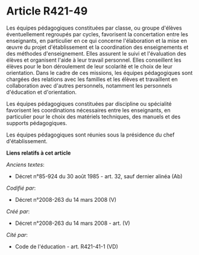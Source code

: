 # Article R421-49

Les équipes pédagogiques constituées par classe, ou groupe d'élèves éventuellement regroupés par cycles, favorisent la
concertation entre les enseignants, en particulier en ce qui concerne l'élaboration et la mise en œuvre du projet
d'établissement et la coordination des enseignements et des méthodes d'enseignement. Elles assurent le suivi et l'évaluation
des élèves et organisent l'aide à leur travail personnel. Elles conseillent les élèves pour le bon déroulement de leur
scolarité et le choix de leur orientation. Dans le cadre de ces missions, les équipes pédagogiques sont chargées des
relations avec les familles et les élèves et travaillent en collaboration avec d'autres personnels, notamment les personnels
d'éducation et d'orientation.

Les équipes pédagogiques constituées par discipline ou spécialité favorisent les coordinations nécessaires entre les
enseignants, en particulier pour le choix des matériels techniques, des manuels et des supports pédagogiques.

Les équipes pédagogiques sont réunies sous la présidence du chef d'établissement.

**Liens relatifs à cet article**

_Anciens textes_:

  - Décret n°85-924 du 30 août 1985 - art. 32, sauf dernier alinéa (Ab)

_Codifié par_:

  - Décret n°2008-263 du 14 mars 2008 (V)

_Créé par_:

  - Décret n°2008-263 du 14 mars 2008 - art. (V)

_Cité par_:

  - Code de l'éducation - art. R421-41-1 (VD)
